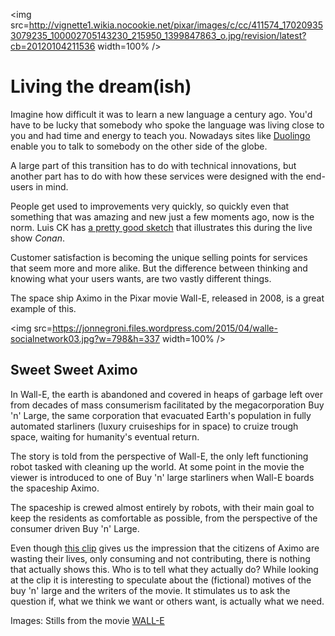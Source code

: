 <img src=http://vignette1.wikia.nocookie.net/pixar/images/c/cc/411574_170209353079235_100002705143230_215950_1399847863_o.jpg/revision/latest?cb=20120104211536 width=100% />

# Living the dream(ish)

Imagine how difficult it was to learn a new language a century ago. You'd have to be lucky that somebody who spoke the language was living close to you and had time and energy to teach you. Nowadays sites like [Duolingo](https://www.duolingo.com/) enable you to talk to somebody on the other side of the globe.

A large part of this transition has to do with technical innovations, but another part has to do with how these services were designed with the end-users in mind.

People get used to improvements very quickly, so quickly even that something that was amazing and new just a few moments ago, now is the norm. Luis CK has [a pretty good sketch](https://www.youtube.com/watch?v=ZFsOUbZ0Lr0) that illustrates this during the live show *Conan*.

Customer satisfaction is becoming the unique selling points for services that seem more and more alike. But the difference between thinking and knowing what your users wants, are two vastly different things.

The space ship Aximo in the Pixar movie Wall-E, released in 2008, is a great example of this.  

<img src=https://jonnegroni.files.wordpress.com/2015/04/walle-socialnetwork03.jpg?w=798&h=337 width=100% />

## Sweet Sweet Aximo

In Wall-E, the earth is abandoned and covered in heaps of garbage left over from decades of mass consumerism facilitated by the megacorporation Buy 'n' Large, the same corporation that evacuated Earth's population in fully automated starliners (luxury cruiseships for in space) to cruize trough space, waiting for humanity's eventual return.

The story is told from the perspective of Wall-E, the only left functioning robot tasked with cleaning up the world. At some point in the movie the viewer is introduced to one of Buy 'n' large starliners when Wall-E boards the spaceship Aximo.

The spaceship is crewed almost entirely by robots, with their main goal to keep the residents as comfortable as possible, from the perspective of the consumer driven Buy 'n' Large.

Even though [this clip](https://www.youtube.com/watch?v=h1BQPV-iCkU) gives us the impression that the citizens of Aximo are wasting their lives, only consuming and not contributing, there is nothing that actually shows this. Who is to tell what they actually do? While looking at the clip it is interesting to speculate about the (fictional) motives of the buy 'n' large and the writers of the movie. It stimulates us to ask the question if, what we think we want or others want, is actually what we need.

Images: Stills from the movie [WALL-E](http://www.imdb.com/title/tt0910970/)

